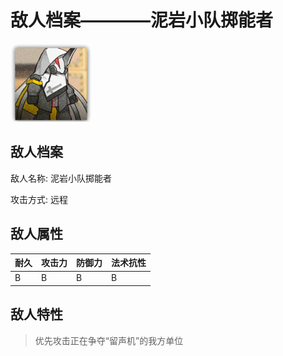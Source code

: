 # 敌人档案————泥岩小队掷能者

![泥岩小队掷能者](./eneIcons/泥岩小队掷能者.png)

## 敌人档案

敌人名称: 泥岩小队掷能者

攻击方式: 远程

## 敌人属性

| 耐久      | 攻击力  | 防御力 | 法术抗性 |
|---------|------|-----|------|
| B | B | B | B |

## 敌人特性
> 优先攻击正在争夺“留声机”的我方单位
